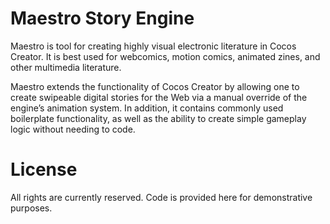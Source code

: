 Maestro Story Engine
====================

Maestro is tool for creating highly visual electronic literature in Cocos Creator. It is best used for webcomics, motion comics, animated zines, and other multimedia literature.

Maestro extends the functionality of Cocos Creator by allowing one to create swipeable digital stories for the Web via a manual override of the engine’s animation system. In addition, it contains commonly used boilerplate functionality, as well as the ability to create simple gameplay logic without needing to code.


License
=======

All rights are currently reserved. Code is provided here for demonstrative purposes.
